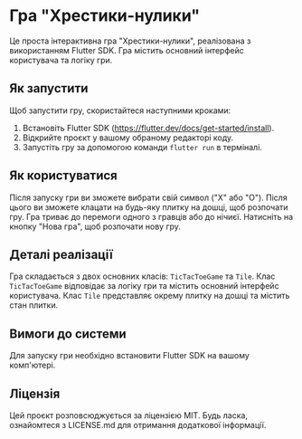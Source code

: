 # Гра "Хрестики-нулики"

Це проста інтерактивна гра "Хрестики-нулики", реалізована з використанням Flutter SDK. Гра містить основний інтерфейс користувача та логіку гри.

## Як запустити

Щоб запустити гру, скористайтеся наступними кроками:

1. Встановіть Flutter SDK (https://flutter.dev/docs/get-started/install).
2. Відкрийте проєкт у вашому обраному редакторі коду.
3. Запустіть гру за допомогою команди `flutter run` в терміналі.

## Як користуватися

Після запуску гри ви зможете вибрати свій символ ("X" або "O"). Після цього ви зможете клацати на будь-яку плитку на дошці, щоб розпочати гру. Гра триває до перемоги одного з гравців або до нічиєї. Натисніть на кнопку "Нова гра", щоб розпочати нову гру.

## Деталі реалізації

Гра складається з двох основних класів: `TicTacToeGame` та `Tile`. Клас `TicTacToeGame` відповідає за логіку гри та містить основний інтерфейс користувача. Клас `Tile` представляє окрему плитку на дошці та містить стан плитки.

## Вимоги до системи

Для запуску гри необхідно встановити Flutter SDK на вашому комп'ютері.

## Ліцензія

Цей проєкт розповсюджується за ліцензією MIT. Будь ласка, ознайомтеся з LICENSE.md для отримання додаткової інформації.
